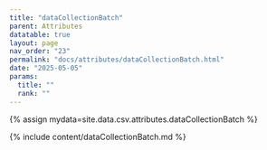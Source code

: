 ```yaml
---
title: "dataCollectionBatch"
parent: Attributes
datatable: true
layout: page
nav_order: "23"
permalink: "docs/attributes/dataCollectionBatch.html"
date: "2025-05-05"
params:
  title: ""
  rank: ""
---
```

{% assign mydata=site.data.csv.attributes.dataCollectionBatch %} 

{% include content/dataCollectionBatch.md %}
